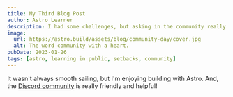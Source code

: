 ```yaml
---
title: My Third Blog Post
author: Astro Learner
description: I had some challenges, but asking in the community really helped!
image:
  url: https://astro.build/assets/blog/community-day/cover.jpg
  alt: The word community with a heart.
pubDate: 2023-01-26
tags: [astro, learning in public, setbacks, community]
---
```


It wasn't always smooth sailing, but I'm enjoying building with Astro. And, the [Discord community](https://astro.build/chat) is really friendly and helpful!
